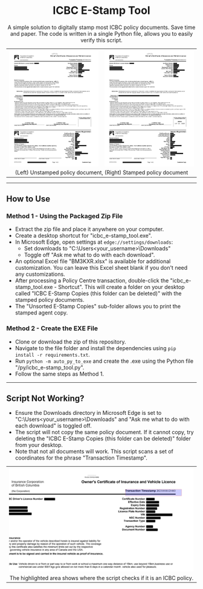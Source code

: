 <h1 align="center">ICBC E-Stamp Tool</h1>

<p align="center">A simple solution to digitally stamp most ICBC policy documents. Save time and paper.
The code is written in a single Python file, allows you to easily verify this script.</p>

<table align="center">
  <tr>
    <td><img src="https://github.com/WebDevBernard/ICBC_E-Stamp_Tool/blob/main/images/redacted_before.png" alt="Unstamped Policy Document" /></td>
    <td><img src="https://github.com/WebDevBernard/ICBC_E-Stamp_Tool/blob/main/images/redacted_after.png" alt="Stamped Policy Document" /></td>
  </tr>
  <tr>
    <td colspan="2" align="center">(Left) Unstamped policy document, (Right) Stamped policy document</td>
  </tr>
</table>

<hr/>

## How to Use

### Method 1 - Using the Packaged Zip File

- Extract the zip file and place it anywhere on your computer.
- Create a desktop shortcut for "icbc_e-stamp_tool.exe".
- In Microsoft Edge, open settings at `edge://settings/downloads`:
  - Set downloads to "C:\Users\<your_username>\Downloads"
  - Toggle off "Ask me what to do with each download".
- An optional Excel file "BM3KXR.xlsx" is available for additional customization. You can leave this Excel sheet blank if you don't need any customizations.
- After processing a Policy Centre transaction, double-click the "icbc_e-stamp_tool.exe - Shortcut". This will create a folder on your desktop called "ICBC E-Stamp Copies (this folder can be deleted)" with the stamped policy documents.
- The "Unsorted E-Stamp Copies" sub-folder allows you to print the stamped agent copy.

### Method 2 - Create the EXE File

- Clone or download the zip of this repository.
- Navigate to the file folder and install the dependencies using `pip install -r requirements.txt`.
- Run `python -m auto_py_to_exe` and create the .exe using the Python file "/py/icbc_e-stamp_tool.py".
- Follow the same steps as Method 1.

<hr/>

## Script Not Working?

- Ensure the Downloads directory in Microsoft Edge is set to "C:\Users\<your_username>\Downloads" and "Ask me what to do with each download" is toggled off.
- The script will not copy the same policy document. If it cannot copy, try deleting the "ICBC E-Stamp Copies (this folder can be deleted)" folder from your desktop.
- Note that not all documents will work. This script scans a set of coordinates for the phrase "Transaction Timestamp".

<table align="center">
  <tr>
    <td><img src="https://github.com/WebDevBernard/ICBC_E-Stamp_Tool/blob/main/images/transaction_timestamp.png" alt="Transaction Timestamp Area" /></td>
  </tr>
  <tr>
    <td align="center">The highlighted area shows where the script checks if it is an ICBC policy.</td>
  </tr>
</table>
